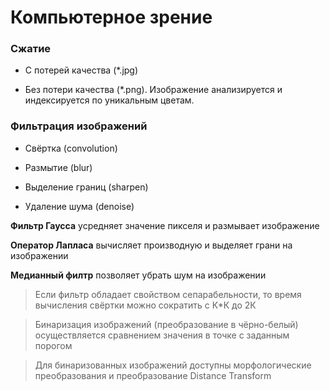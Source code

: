 # Компьютерное зрение

### Сжатие

- С потерей качества (*.jpg)

- Без потери качества (*.png). Изображение анализируется и индексируется по уникальным цветам. 


### Фильтрация изображений

- Свёртка (convolution)

- Размытие (blur)

- Выделение границ (sharpen)

- Удаление шума (denoise)

**Фильтр Гаусса** усредняет значение пикселя и размывает изображение

**Оператор Лапласа** вычисляет производную и выделяет грани на изображении

**Медианный филтр** позволяет убрать шум на изображении

> Если фильтр обладает свойством сепарабельности, то время вычисления свёртки можно сократить с К*К до 2К

> Бинаризация изображений (преобразование в чёрно-белый) осуществляется сравнением значения в точке с заданным порогом

> Для бинаризованных изображений доступны морфологические преобразования и преобразование Distance Transform



